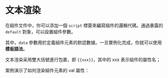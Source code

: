<template is="exm-article">
<a href="../../publics/examples/render-text/demo.html" preview></a>
<a href="../../publics/examples/render-text/text-demo.html" main></a>
</template>

# 文本渲染

在組件文件中，你可以添加一個 `script` 標簽來編寫組件的邏輯代碼。通過暴露的 `default` 對象，可以設置組件參數。

其中，`data` 參數用於定義組件元素的默認數據。一旦實例化完成，你就可以使用**模板語法**。

文本渲染采用雙大括號進行包裹，即 `{{xxx}}`，其中的 xxx 表示組件的屬性名；

案例演示了如何渲染組件元素的 val 屬性：
